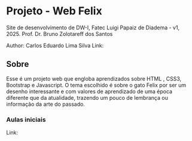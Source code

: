 # Projeto - Web Felix
Site de desenvolvimento de DW-I, Fatec Luigi Papaiz de Diadema - v1, 2025.
Prof. Dr. Bruno Zolotareff dos Santos

Author: Carlos Eduardo Lima Silva
Link:

## Sobre

Esse é um projeto web que engloba aprendizados sobre HTML , CSS3, Bootstrap e Javascript. O tema escolhido é sobre o gato Felix por ser um desenho interessante e com valores de aprendizado de uma época diferente que da atualidade,
trazendo um pouco de lembrança ou informação da arte do passado.

### Aulas iniciais 
Link:
